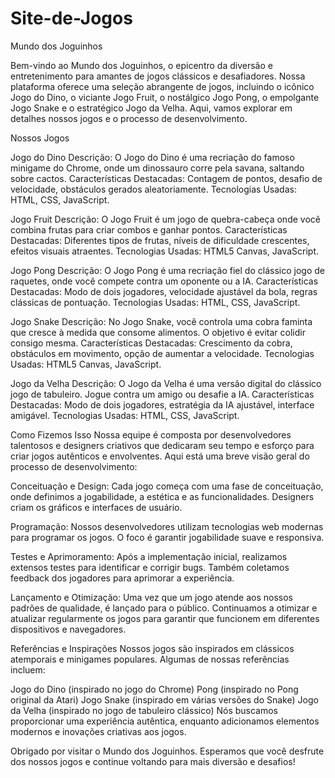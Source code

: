 # Site-de-Jogos

Mundo dos Joguinhos

Bem-vindo ao Mundo dos Joguinhos, o epicentro da diversão e entretenimento para amantes de jogos clássicos e desafiadores. Nossa plataforma oferece uma seleção abrangente de jogos, incluindo o icônico Jogo do Dino, o viciante Jogo Fruit, o nostálgico Jogo Pong, o empolgante Jogo Snake e o estratégico Jogo da Velha. Aqui, vamos explorar em detalhes nossos jogos e o processo de desenvolvimento.

Nossos Jogos

Jogo do Dino
Descrição: O Jogo do Dino é uma recriação do famoso minigame do Chrome, onde um dinossauro corre pela savana, saltando sobre cactos.
Características Destacadas: Contagem de pontos, desafio de velocidade, obstáculos gerados aleatoriamente.
Tecnologias Usadas: HTML, CSS, JavaScript.

Jogo Fruit
Descrição: O Jogo Fruit é um jogo de quebra-cabeça onde você combina frutas para criar combos e ganhar pontos.
Características Destacadas: Diferentes tipos de frutas, níveis de dificuldade crescentes, efeitos visuais atraentes.
Tecnologias Usadas: HTML5 Canvas, JavaScript.

Jogo Pong
Descrição: O Jogo Pong é uma recriação fiel do clássico jogo de raquetes, onde você compete contra um oponente ou a IA.
Características Destacadas: Modo de dois jogadores, velocidade ajustável da bola, regras clássicas de pontuação.
Tecnologias Usadas: HTML, CSS, JavaScript.

Jogo Snake
Descrição: No Jogo Snake, você controla uma cobra faminta que cresce à medida que consome alimentos. O objetivo é evitar colidir consigo mesma.
Características Destacadas: Crescimento da cobra, obstáculos em movimento, opção de aumentar a velocidade.
Tecnologias Usadas: HTML5 Canvas, JavaScript.

Jogo da Velha
Descrição: O Jogo da Velha é uma versão digital do clássico jogo de tabuleiro. Jogue contra um amigo ou desafie a IA.
Características Destacadas: Modo de dois jogadores, estratégia da IA ajustável, interface amigável.
Tecnologias Usadas: HTML, CSS, JavaScript.

Como Fizemos Isso
Nossa equipe é composta por desenvolvedores talentosos e designers criativos que dedicaram seu tempo e esforço para criar jogos autênticos e envolventes. Aqui está uma breve visão geral do processo de desenvolvimento:

Conceituação e Design: Cada jogo começa com uma fase de conceituação, onde definimos a jogabilidade, a estética e as funcionalidades. Designers criam os gráficos e interfaces de usuário.

Programação: Nossos desenvolvedores utilizam tecnologias web modernas para programar os jogos. O foco é garantir jogabilidade suave e responsiva.

Testes e Aprimoramento: Após a implementação inicial, realizamos extensos testes para identificar e corrigir bugs. Também coletamos feedback dos jogadores para aprimorar a experiência.

Lançamento e Otimização: Uma vez que um jogo atende aos nossos padrões de qualidade, é lançado para o público. Continuamos a otimizar e atualizar regularmente os jogos para garantir que funcionem em diferentes dispositivos e navegadores.

Referências e Inspirações
Nossos jogos são inspirados em clássicos atemporais e minigames populares. Algumas de nossas referências incluem:

Jogo do Dino (inspirado no jogo do Chrome)
Pong (inspirado no Pong original da Atari)
Jogo Snake (inspirado em várias versões do Snake)
Jogo da Velha (inspirado no jogo de tabuleiro clássico)
Nós buscamos proporcionar uma experiência autêntica, enquanto adicionamos elementos modernos e inovações criativas aos jogos.

Obrigado por visitar o Mundo dos Joguinhos. Esperamos que você desfrute dos nossos jogos e continue voltando para mais diversão e desafios!


